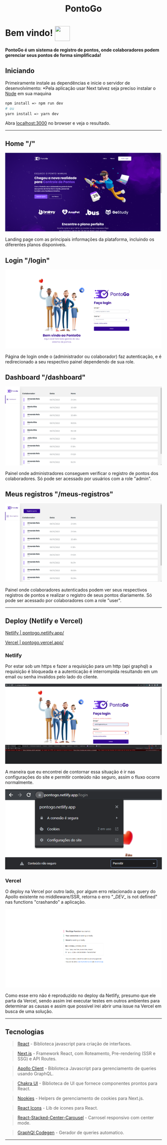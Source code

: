 <h1 align='center'>PontoGo</h1>

# Bem vindo! <img src='https://i.pinimg.com/originals/40/43/38/404338369637686522f6377974b7b78d.gif' width='48' height='48' align=center />

#### PontoGo é um sistema de registro de pontos, onde colaboradores podem gerenciar seus pontos de forma simplificada!

## Iniciando

Primeiramente instale as dependências e inicie o servidor de desenvolvimento:
*Pela aplicação usar Next talvez seja preciso instalar o [Node](https://nodejs.org/en/) em sua maquina

```bash
npm install => npm run dev
# ou
yarn install => yarn dev
```

Abra [localhost:3000](http://localhost:3000) no browser e veja o resultado.

---

## Home "/"

![Home](./public/design/home.png)

Landing page com as principais informações da plataforma, incluindo os diferentes planos disponiveis.

## Login "/login"

![Login](./public/design/login.png)

Página  de login onde o (administrador ou colaborador) faz autenticação, e é redirecionado a seu respectivo painel dependendo de sua role.

## Dashboard "/dashboard"

![Dashboard](./public/design/dashboard.png)

Painel onde administradores conseguem verificar o registro de pontos dos colaboradores. Só pode ser acessado por usuários com a role "admin". 

## Meus registros "/meus-registros"

![MyRegisters](./public/design/myregisters.png)

Painel onde colaboradores autenticados podem ver seus respectivos registros de pontos e realizar o registro de seus pontos diariamente. Só pode ser acessado por colaboradores com a role "user".

---

## Deploy (Netlify e Vercel)

[Netlify | pontogo.netlify.app/](https://pontogo.netlify.app/)

[Vercel | pontogo.vercel.app/](https://pontogo.vercel.app/) 

### Netlify

Por estar sob um https e fazer a requisição para um http (api graphql) a requisição é bloqueada e a autenticação é interrompida resultando em um email ou senha invalidos pelo lado do cliente.

![Error](./public/design/httperror.png)

A maneira que eu encontrei de contornar essa situação é ir nas configurações do site e permitir conteúdo não seguro, assim o fluxo ocorre normalmente.

![Step1](./public/design/step1.png)
![Step2](./public/design/step2.png)

### Vercel

O deploy na Vercel por outro lado, por algum erro relacionado a query do Apollo existente no middleware/SSR, retorna o erro "\__DEV__ is not defined" nas functions "crashando" a aplicação.

![Step1](./public/design/vercelError.png)

Como esse erro não é reproduzido no deploy da Netlify, presumo que ele parta da Vercel, sendo assim irei executar testes em outros ambientes para determinar as causas e assim que possivel irei abrir uma issue na Vercel em busca de uma solução.

---

## Tecnologias

> [React](https://reactjs.org/) - Biblioteca javascript para criação de interfaces.

> [Next.js](https://nextjs.org/) - Framework React, com Roteamento, Pre-rendering (SSR e SSG) e API Routes.

> [Apollo Client](https://www.apollographql.com/docs/react/) - Biblioteca Javascript para gerenciamento de queries usando GraphQL.

> [Chakra UI](https://chakra-ui.com/) - Biblioteca de UI que fornece componentes prontos para React.

> [Nookies](https://github.com/maticzav/nookies) - Helpers de gerenciamento de cookies para Next.js.

> [React Icons](https://react-icons.github.io/react-icons/) - Lib de icones para React.

> [React-Stacked-Center-Carousel](https://botdanny.github.io/react-stacked-center-carousel/#/) - Carrosel responsivo com center mode.

> [GraphQl Codegen](https://www.the-guild.dev/graphql/codegen/docs/getting-started) - Gerador de queries automatico. 

---




